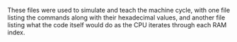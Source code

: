 These files were used to simulate and teach the machine cycle, with one file listing the commands along with their hexadecimal values, and another file listing what the code itself would do as the CPU iterates through each RAM index.
